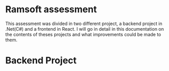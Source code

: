 
# Ramsoft assessment

This assessment was divided in two different project, a backend project in .Net(C#) and a frontend in React. I will go in detail in this documentation on the contents of theses projects and what improvements could be made to them.

# Backend Project

